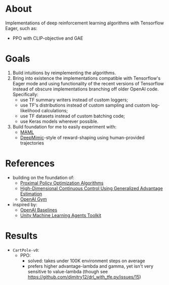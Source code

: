 # About
Implementations of deep reinforcement learning algorithms with Tensorflow Eager, such as:

- PPO with CLIP-objective and GAE

# Goals
1. Build intuitions by reimplementing the algorithms.
2. Bring into existence the implementations compatible with Tensorflow's Eager mode and using functionality of the recent versions of Tensorflow instead of obscure implementations branching off older OpenAI code. Specifically:
   - use TF summary writers instead of custom loggers;
   - use TF's distributions instead of custom sampling and custom log-likelihood calculations;
   - use TF datasets instead of custom batching code;
   - use Keras models wherever possible.
3. Build foundation for me to easily experiment with:
   - [MAML](https://arxiv.org/abs/1703.03400)
   - [DeepMimic](https://arxiv.org/abs/1804.02717)-style of reward-shaping using human-provided trajectories

# References
- building on the foundation of:
  - [Proximal Policy Optimization Algorithms](https://arxiv.org/abs/1707.06347)
  - [High-Dimensional Continuous Control Using Generalized Advantage Estimation](https://arxiv.org/abs/1506.02438)
  - [OpenAI Gym](https://github.com/openai/gym)
- inspired by:
  - [OpenAI Baselines](https://github.com/openai/baselines)
  - [Unity Machine Learning Agents Toolkit](https://github.com/Unity-Technologies/ml-agents)

# Results
- `CartPole-v0`:
  - PPO:
    - solved: takes under 100K environment steps on average
    - prefers higher advantage-lambda and gamma,
      yet isn't very sensitive to value-lambda (though see https://github.com/dimitry12/drl_with_tfe.py/issues/15)
